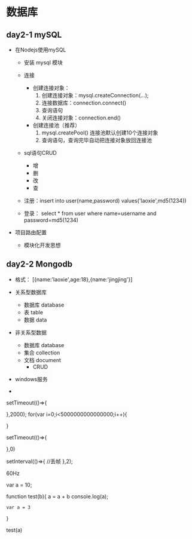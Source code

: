 # 数据库

## day2-1 mySQL
* 在Nodejs使用mySQL
    * 安装 mysql 模块
    * 连接
        * 创建连接对象：
            1. 创建连接对象：mysql.createConnection(...);
            2. 连接数据库：connection.connect()
            3. 查询语句
            4. 关闭连接对象：connection.end()
        * 创建连接池（推荐）
            1. mysql.createPool() 连接池默认创建10个连接对象
            2. 查询语句，查询完毕自动把连接对象放回连接池
    * sql语句CRUD
        * 增
        * 删
        * 改
        * 查

    * 注册：insert into user(name,password) values('laoxie',md5(1234))
    * 登录： select * from user where name=username and password=md5(1234)

* 项目路由配置
    * 模块化开发思想

## day2-2 Mongodb
* 格式： [{name:'laoxie',age:18},{name:'jingjing'}]
* 关系型数据库
    * 数据库 database
    * 表 table
    * 数据 data
* 非关系型数据
    * 数据库 database
    * 集合 collection
    * 文档 document
        * CRUD

* windows服务
* 

setTimeout(()=>{

},2000);
for(var i=0;i<5000000000000000;i++){

}

setTimeout(()=>{

},0)

setInterval(()=>{
    //丢帧
},2);

60Hz

var a = 10;

function test(b){
    a = a + b
    console.log(a);
    
    var a = 3
}

test(a)